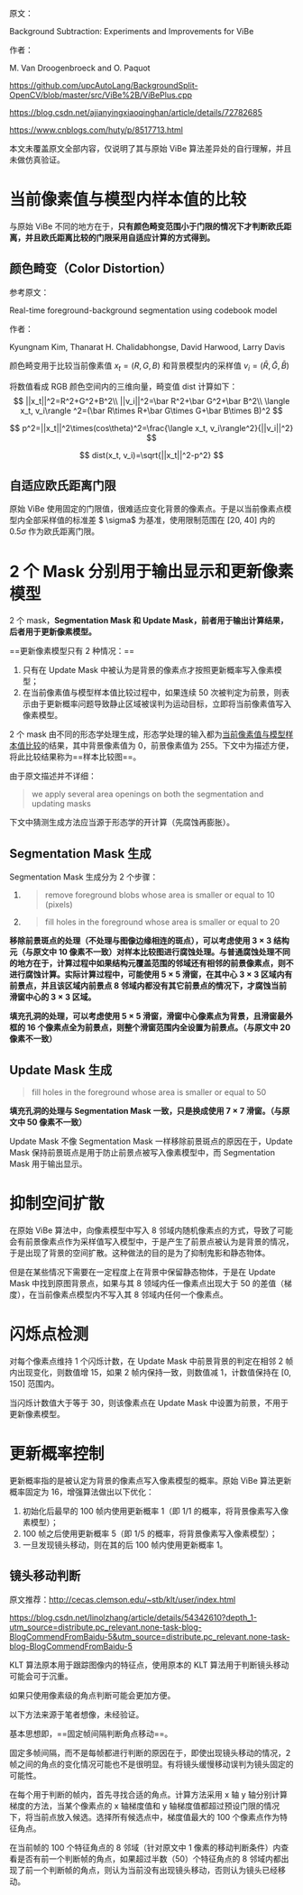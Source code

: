 原文：

Background Subtraction: Experiments and Improvements for ViBe

作者：

M. Van Droogenbroeck and O. Paquot

<https://github.com/upcAutoLang/BackgroundSplit-OpenCV/blob/master/src/ViBe%2B/ViBePlus.cpp>

<https://blog.csdn.net/ajianyingxiaoqinghan/article/details/72782685>

<https://www.cnblogs.com/huty/p/8517713.html>

本文未覆盖原文全部内容，仅说明了其与原始 ViBe 算法差异处的自行理解，并且未做仿真验证。

# 当前像素值与模型内样本值的比较

与原始 ViBe 不同的地方在于，**只有颜色畸变范围小于门限的情况下才判断欧氏距离，并且欧氏距离比较的门限采用自适应计算的方式得到。**

## 颜色畸变（Color Distortion）

参考原文：

Real-time foreground-background segmentation using codebook model

作者：

Kyungnam Kim, Thanarat H. Chalidabhongse, David Harwood, Larry Davis

颜色畸变用于比较当前像素值 $x_t=(R, G, B)$ 和背景模型内的采样值 $v_i=(\bar R, \bar G, \bar B)$

将数值看成 RGB 颜色空间内的三维向量，畸变值 dist 计算如下：
$$
||x_t||^2=R^2+G^2+B^2\\
||v_i||^2=\bar R^2+\bar G^2+\bar B^2\\
\langle x_t, v_i\rangle ^2=(\bar R\times R+\bar G\times G+\bar B\times B)^2
$$

$$
p^2=||x_t||^2\times(cos\theta)^2=\frac{\langle x_t, v_i\rangle^2}{||v_i||^2}
$$

$$
dist(x_t, v_i)=\sqrt{||x_t||^2-p^2}
$$

## 自适应欧氏距离门限

原始 ViBe 使用固定的门限值，很难适应变化背景的像素点。于是以当前像素点模型内全部采样值的标准差 $ \sigma$ 为基准，使用限制范围在 [20, 40] 内的 $0.5\sigma$ 作为欧氏距离门限。

# 2 个 Mask 分别用于输出显示和更新像素模型

2 个 mask，**Segmentation Mask 和 Update Mask，前者用于输出计算结果，后者用于更新像素模型。**

==更新像素模型只有 2 种情况：==

1. 只有在 Update Mask 中被认为是背景的像素点才按照更新概率写入像素模型；
2. 在当前像素值与模型样本值比较过程中，如果连续 50 次被判定为前景，则表示由于更新概率问题导致静止区域被误判为运动目标，立即将当前像素值写入像素模型。

2 个 mask 由不同的形态学处理生成，形态学处理的输入都为[当前像素值与模型样本值比较](#当前像素值与模型内样本值的比较)的结果，其中背景像素值为 0，前景像素值为 255。下文中为描述方便，将此比较结果称为==样本比较图==。

由于原文描述并不详细：

> we apply several area openings on both the segmentation and updating masks

下文中猜测生成方法应当源于形态学的开计算（先腐蚀再膨胀）。

## Segmentation Mask 生成

Segmentation Mask 生成分为 2 个步骤：

1. > remove foreground blobs whose area is smaller or equal to  10 (pixels)

2. > fill holes in the foreground whose area is smaller or equal to  20

**移除前景斑点的处理（不处理与图像边缘相连的斑点），可以考虑使用 $3\times 3$ 结构元（与原文中 10 像素不一致）对样本比较图进行腐蚀处理。与普通腐蚀处理不同的地方在于，计算过程中如果结构元覆盖范围的邻域还有相邻的前景像素点，则不进行腐蚀计算。实际计算过程中，可能使用 $5\times 5$ 滑窗，在其中心 $3\times 3$ 区域内有前景点，并且该区域内前景点 8 邻域内都没有其它前景点的情况下，才腐蚀当前滑窗中心的 $3\times 3$ 区域。**

**填充孔洞的处理，可以考虑使用 $5\times 5$ 滑窗，滑窗中心像素点为背景，且滑窗最外框的 16 个像素点全为前景点，则整个滑窗范围内全设置为前景点。（与原文中 20 像素不一致）**

## Update Mask 生成

> fill holes in the foreground whose area is smaller or equal to 50

**填充孔洞的处理与 Segmentation Mask 一致，只是换成使用 $7\times 7$ 滑窗。（与原文中 50 像素不一致）**

Update Mask 不像 Segmentation Mask 一样移除前景斑点的原因在于，Update Mask 保持前景斑点是用于防止前景点被写入像素模型中，而 Segmentation Mask 用于输出显示。

# 抑制空间扩散

在原始 ViBe 算法中，向像素模型中写入 8 邻域内随机像素点的方式，导致了可能会有前景像素点作为采样值写入模型中，于是产生了前景点被认为是背景的情况，于是出现了背景的空间扩散。这种做法的目的是为了抑制鬼影和静态物体。

但是在某些情况下需要在一定程度上在背景中保留静态物体，于是在 Update Mask 中找到原图背景点，如果与其 8 领域内任一像素点出现大于 50 的差值（梯度），在当前像素点模型内不写入其 8 邻域内任何一个像素点。

# 闪烁点检测

对每个像素点维持 1 个闪烁计数，在 Update Mask 中前景背景的判定在相邻 2 帧内出现变化，则数值增 15，如果 2 帧内保持一致，则数值减 1，计数值保持在 [0, 150] 范围内。

当闪烁计数值大于等于 30，则该像素点在 Update Mask 中设置为前景，不用于更新像素模型。

# 更新概率控制

更新概率指的是被认定为背景的像素点写入像素模型的概率。原始 ViBe 算法更新概率固定为 16，增强算法做出以下优化：

1. 初始化后最早的 100 帧内使用更新概率 1（即 1/1 的概率，将背景像素写入像素模型）；
2. 100 帧之后使用更新概率 5（即 1/5 的概率，将背景像素写入像素模型）；
3. 一旦发现镜头移动，则在其的后 100 帧内使用更新概率 1。

## 镜头移动判断

原文推荐：<http://cecas.clemson.edu/~stb/klt/user/index.html>

<https://blog.csdn.net/linolzhang/article/details/54342610?depth_1-utm_source=distribute.pc_relevant.none-task-blog-BlogCommendFromBaidu-5&utm_source=distribute.pc_relevant.none-task-blog-BlogCommendFromBaidu-5>

KLT 算法原本用于跟踪图像内的特征点，使用原本的 KLT 算法用于判断镜头移动可能会可于沉重。

如果只使用像素级的角点判断可能会更加方便。

以下方法来源于笔者想像，未经验证。

基本思想即，==固定帧间隔判断角点移动==。

固定多帧间隔，而不是每帧都进行判断的原因在于，即使出现镜头移动的情况，2 帧之间的角点的变化情况可能也不是很明显。有将镜头缓慢移动误判为镜头固定的可能性。

在每个用于判断的帧内，首先寻找合适的角点。计算方法采用 x 轴 y 轴分别计算梯度的方法，当某个像素点的 x 轴梯度值和 y 轴梯度值都超过预设门限的情况下，将当前点放入候选。选择所有候选点中，梯度值最大的 100 个像素点作为特征角点。

在当前帧的 100 个特征角点的 8 邻域（针对原文中 1 像素的移动判断条件）内查看是否有前一个判断帧的角点，如果超过半数（50）个特征角点的 8 邻域内都出现了前一个判断帧的角点，则认为当前没有出现镜头移动，否则认为镜头已经移动。